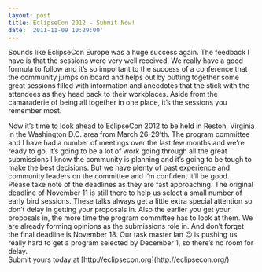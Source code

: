 ```yaml
---
layout: post
title: EclipseCon 2012 - Submit Now!
date: '2011-11-09 10:29:00'
---
```



Sounds like EclipseCon Europe was a huge success again. The feedback I have is that the sessions were very well received. We really have a good formula to follow and it’s so important to the success of a conference that the community jumps on board and helps out by putting together some great sessions filled with information and anecdotes that the stick with the attendees as they head back to their workplaces. Aside from the camaraderie of being all together in one place, it’s the sessions you remember most.

<div></div><div>Now it’s time to look ahead to EclipseCon 2012 to be held in Reston, Virginia in the Washington D.C. area from March 26-29’th. The program committee and I have had a number of meetings over the last few months and we’re ready to go. It’s going to be a lot of work going through all the great submissions I know the community is planning and it’s going to be tough to make the best decisions. But we have plenty of past experience and community leaders on the committee and I’m confident it’ll be good.</div><div></div><div>Please take note of the deadlines as they are fast approaching. The original deadline of November 11 is still there to help us select a small number of early bird sessions. These talks always get a little extra special attention so don’t delay in getting your proposals in. Also the earlier you get your proposals in, the more time the program committee has to look at them. We are already forming opinions as the submissions role in. And don’t forget the final deadline is November 18. Our task master Ian 😉 is pushing us really hard to get a program selected by December 1, so there’s no room for delay.</div><div></div><div>Submit yours today at [http://eclipsecon.org](http://eclipsecon.org/)</div>
